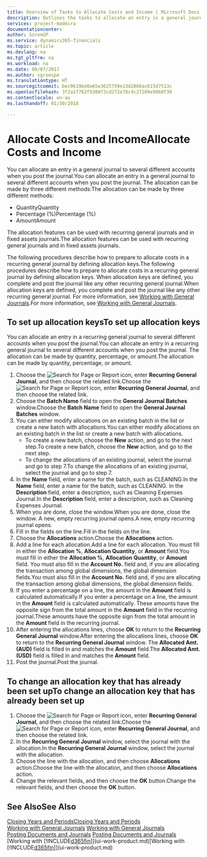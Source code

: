 ```yaml
---
title: Overview of Tasks to Allocate Costs and Income | Microsoft Docs
description: Outlines the tasks to allocate an entry in a general journal to several different accounts when you post the journal.
services: project-madeira
documentationcenter: 
author: SorenGP
ms.service: dynamics365-financials
ms.topic: article
ms.devlang: na
ms.tgt_pltfrm: na
ms.workload: na
ms.date: 06/07/2017
ms.author: sgroespe
ms.translationtype: HT
ms.sourcegitcommit: bec0619be0a65e3625759e13d2866ac615d7513c
ms.openlocfilehash: 3f2a1f762f9380f3cd272e78c4c2f269e9960f38
ms.contentlocale: en-au
ms.lasthandoff: 01/30/2018

---
```

# <a name="allocate-costs-and-income"></a><span data-ttu-id="d44da-103">Allocate Costs and Income</span><span class="sxs-lookup"><span data-stu-id="d44da-103">Allocate Costs and Income</span></span>
<span data-ttu-id="d44da-104">You can allocate an entry in a general journal to several different accounts when you post the journal.</span><span class="sxs-lookup"><span data-stu-id="d44da-104">You can allocate an entry in a general journal to several different accounts when you post the journal.</span></span> <span data-ttu-id="d44da-105">The allocation can be made by three different methods:</span><span class="sxs-lookup"><span data-stu-id="d44da-105">The allocation can be made by three different methods:</span></span>

* <span data-ttu-id="d44da-106">Quantity</span><span class="sxs-lookup"><span data-stu-id="d44da-106">Quantity</span></span>
* <span data-ttu-id="d44da-107">Percentage (%)</span><span class="sxs-lookup"><span data-stu-id="d44da-107">Percentage (%)</span></span>
* <span data-ttu-id="d44da-108">Amount</span><span class="sxs-lookup"><span data-stu-id="d44da-108">Amount</span></span>

<span data-ttu-id="d44da-109">The allocation features can be used with recurring general journals and in fixed assets journals.</span><span class="sxs-lookup"><span data-stu-id="d44da-109">The allocation features can be used with recurring general journals and in fixed assets journals.</span></span>
<!--You can also distribute the cost or revenue of a line to an intercompany partner when you post a sales or purchase document. When you post the document, a line will be posted in your general journal, and a corresponding line will be created in the intercompany outbox.-->

<span data-ttu-id="d44da-110">The following procedures describe how to prepare to allocate costs in a recurring general journal by defining allocation keys.</span><span class="sxs-lookup"><span data-stu-id="d44da-110">The following procedures describe how to prepare to allocate costs in a recurring general journal by defining allocation keys.</span></span> <span data-ttu-id="d44da-111">When allocation keys are defined, you complete and post the journal like any other recurring general journal.</span><span class="sxs-lookup"><span data-stu-id="d44da-111">When allocation keys are defined, you complete and post the journal like any other recurring general journal.</span></span> <span data-ttu-id="d44da-112">For more information, see [Working with General Journals](ui-work-general-journals.md).</span><span class="sxs-lookup"><span data-stu-id="d44da-112">For more information, see [Working with General Journals](ui-work-general-journals.md).</span></span>

## <a name="to-set-up-allocation-keys"></a><span data-ttu-id="d44da-113">To set up allocation keys</span><span class="sxs-lookup"><span data-stu-id="d44da-113">To set up allocation keys</span></span>
<span data-ttu-id="d44da-114">You can allocate an entry in a recurring general journal to several different accounts when you post the journal.</span><span class="sxs-lookup"><span data-stu-id="d44da-114">You can allocate an entry in a recurring general journal to several different accounts when you post the journal.</span></span> <span data-ttu-id="d44da-115">The allocation can be made by quantity, percentage, or amount.</span><span class="sxs-lookup"><span data-stu-id="d44da-115">The allocation can be made by quantity, percentage, or amount.</span></span>
1. <span data-ttu-id="d44da-116">Choose the ![Search for Page or Report](media/ui-search/search_small.png "Search for Page or Report icon") icon, enter **Recurring General Journal**, and then choose the related link.</span><span class="sxs-lookup"><span data-stu-id="d44da-116">Choose the ![Search for Page or Report](media/ui-search/search_small.png "Search for Page or Report icon") icon, enter **Recurring General Journal**, and then choose the related link.</span></span>
2. <span data-ttu-id="d44da-117">Choose the **Batch Name** field to open the **General Journal Batches** window.</span><span class="sxs-lookup"><span data-stu-id="d44da-117">Choose the **Batch Name** field to open the **General Journal Batches** window.</span></span>
3. <span data-ttu-id="d44da-118">You can either modify allocations on an existing batch in the list or create a new batch with allocations.</span><span class="sxs-lookup"><span data-stu-id="d44da-118">You can either modify allocations on an existing batch in the list or create a new batch with allocations.</span></span>
   * <span data-ttu-id="d44da-119">To create a new batch, choose the **New** action, and go to the next step.</span><span class="sxs-lookup"><span data-stu-id="d44da-119">To create a new batch, choose the **New** action, and go to the next step.</span></span>
   * <span data-ttu-id="d44da-120">To change the allocations of an existing journal, select the journal and go to step 7.</span><span class="sxs-lookup"><span data-stu-id="d44da-120">To change the allocations of an existing journal, select the journal and go to step 7.</span></span>    
4. <span data-ttu-id="d44da-121">In the **Name** field, enter a name for the batch, such as CLEANING.</span><span class="sxs-lookup"><span data-stu-id="d44da-121">In the **Name** field, enter a name for the batch, such as CLEANING.</span></span> <span data-ttu-id="d44da-122">In the **Description** field, enter a description, such as Cleaning Expenses Journal.</span><span class="sxs-lookup"><span data-stu-id="d44da-122">In the **Description** field, enter a description, such as Cleaning Expenses Journal.</span></span>
5. <span data-ttu-id="d44da-123">When you are done, close the window.</span><span class="sxs-lookup"><span data-stu-id="d44da-123">When you are done, close the window.</span></span> <span data-ttu-id="d44da-124">A new, empty recurring journal opens.</span><span class="sxs-lookup"><span data-stu-id="d44da-124">A new, empty recurring journal opens.</span></span>
6. <span data-ttu-id="d44da-125">Fill in the fields on the line.</span><span class="sxs-lookup"><span data-stu-id="d44da-125">Fill in the fields on the line.</span></span>
7. <span data-ttu-id="d44da-126">Choose the **Allocations** action.</span><span class="sxs-lookup"><span data-stu-id="d44da-126">Choose the **Allocations** action.</span></span>
8. <span data-ttu-id="d44da-127">Add a line for each allocation.</span><span class="sxs-lookup"><span data-stu-id="d44da-127">Add a line for each allocation.</span></span> <span data-ttu-id="d44da-128">You must fill in either the **Allocation %**, **Allocation Quantity**, or **Amount** field.</span><span class="sxs-lookup"><span data-stu-id="d44da-128">You must fill in either the **Allocation %**, **Allocation Quantity**, or **Amount** field.</span></span> <span data-ttu-id="d44da-129">You must also fill in the **Account No.** field and, if you are allocating the transaction among global dimensions, the global dimension fields.</span><span class="sxs-lookup"><span data-stu-id="d44da-129">You must also fill in the **Account No.** field and, if you are allocating the transaction among global dimensions, the global dimension fields.</span></span>
9. <span data-ttu-id="d44da-130">If you enter a percentage on a line, the amount in the **Amount** field is calculated automatically.</span><span class="sxs-lookup"><span data-stu-id="d44da-130">If you enter a percentage on a line, the amount in the **Amount** field is calculated automatically.</span></span> <span data-ttu-id="d44da-131">These amounts have the opposite sign from the total amount in the **Amount** field in the recurring journal.</span><span class="sxs-lookup"><span data-stu-id="d44da-131">These amounts have the opposite sign from the total amount in the **Amount** field in the recurring journal.</span></span>
10. <span data-ttu-id="d44da-132">After entering the allocations lines, choose **OK** to return to the **Recurring General Journal** window.</span><span class="sxs-lookup"><span data-stu-id="d44da-132">After entering the allocations lines, choose **OK** to return to the **Recurring General Journal** window.</span></span> <span data-ttu-id="d44da-133">The **Allocated Amt. (AUD)** field is filled in and matches the **Amount** field.</span><span class="sxs-lookup"><span data-stu-id="d44da-133">The **Allocated Amt. (USD)** field is filled in and matches the **Amount** field.</span></span>
11. <span data-ttu-id="d44da-134">Post the journal.</span><span class="sxs-lookup"><span data-stu-id="d44da-134">Post the journal.</span></span>

## <a name="to-change-an-allocation-key-that-has-already-been-set-up"></a><span data-ttu-id="d44da-135">To change an allocation key that has already been set up</span><span class="sxs-lookup"><span data-stu-id="d44da-135">To change an allocation key that has already been set up</span></span>
1. <span data-ttu-id="d44da-136">Choose the ![Search for Page or Report](media/ui-search/search_small.png "Search for Page or Report icon") icon, enter **Recurring General Journal**, and then choose the related link.</span><span class="sxs-lookup"><span data-stu-id="d44da-136">Choose the ![Search for Page or Report](media/ui-search/search_small.png "Search for Page or Report icon") icon, enter **Recurring General Journal**, and then choose the related link.</span></span>
2. <span data-ttu-id="d44da-137">In the **Recurring General Journal** window, select the journal with the allocation.</span><span class="sxs-lookup"><span data-stu-id="d44da-137">In the **Recurring General Journal** window, select the journal with the allocation.</span></span>
3. <span data-ttu-id="d44da-138">Choose the line with the allocation, and then choose **Allocations** action.</span><span class="sxs-lookup"><span data-stu-id="d44da-138">Choose the line with the allocation, and then choose **Allocations** action.</span></span>
4. <span data-ttu-id="d44da-139">Change the relevant fields, and then choose the **OK** button.</span><span class="sxs-lookup"><span data-stu-id="d44da-139">Change the relevant fields, and then choose the **OK** button.</span></span>

## <a name="see-also"></a><span data-ttu-id="d44da-140">See Also</span><span class="sxs-lookup"><span data-stu-id="d44da-140">See Also</span></span>
[<span data-ttu-id="d44da-141">Closing Years and Periods</span><span class="sxs-lookup"><span data-stu-id="d44da-141">Closing Years and Periods</span></span>](year-close-years-periods.md)  
<span data-ttu-id="d44da-142">[Working with General Journals](ui-work-general-journals.md)  </span><span class="sxs-lookup"><span data-stu-id="d44da-142">[Working with General Journals](ui-work-general-journals.md)  </span></span>  
<span data-ttu-id="d44da-143">[Posting Documents and Journals](ui-post-documents-journals.md)  </span><span class="sxs-lookup"><span data-stu-id="d44da-143">[Posting Documents and Journals](ui-post-documents-journals.md)  </span></span>  
<span data-ttu-id="d44da-144">[Working with [!INCLUDE[d365fin](includes/d365fin_md.md)]](ui-work-product.md)</span><span class="sxs-lookup"><span data-stu-id="d44da-144">[Working with [!INCLUDE[d365fin](includes/d365fin_md.md)]](ui-work-product.md)</span></span>

